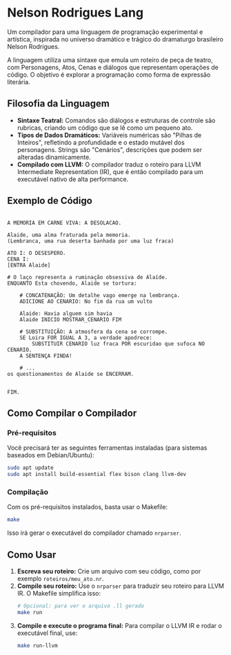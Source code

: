# Nelson Rodrigues Lang

Um compilador para uma linguagem de programação experimental e artística, inspirada no universo dramático e trágico do dramaturgo brasileiro Nelson Rodrigues.

A linguagem utiliza uma sintaxe que emula um roteiro de peça de teatro, com Personagens, Atos, Cenas e diálogos que representam operações de código. O objetivo é explorar a programação como forma de expressão literária.

## Filosofia da Linguagem

* **Sintaxe Teatral:** Comandos são diálogos e estruturas de controle são rubricas, criando um código que se lê como um pequeno ato.
* **Tipos de Dados Dramáticos:** Variáveis numéricas são "Pilhas de Inteiros", refletindo a profundidade e o estado mutável dos personagens. Strings são "Cenários", descrições que podem ser alteradas dinamicamente.
* **Compilado com LLVM:** O compilador traduz o roteiro para LLVM Intermediate Representation (IR), que é então compilado para um executável nativo de alta performance.

## Exemplo de Código

```

A MEMORIA EM CARNE VIVA: A DESOLACAO.

Alaide, uma alma fraturada pela memoria.
(Lembranca, uma rua deserta banhada por uma luz fraca)

ATO I: O DESESPERO.
CENA I:
[ENTRA Alaide]

```
	# O laço representa a ruminação obsessiva de Alaíde.
	ENQUANTO Esta chovendo, Alaide se tortura:

		# CONCATENAÇÃO: Um detalhe vago emerge na lembrança.
		ADICIONE AO CENARIO: No fim da rua um vulto
		
		Alaide: Havia alguem sim havia
		Alaide INICIO MOSTRAR_CENARIO FIM

		# SUBSTITUIÇÃO: A atmosfera da cena se corrompe.
		SE Loira FOR IGUAL A 3, a verdade apodrece:
			SUBSTITUIR CENARIO luz fraca POR escuridao que sufoca NO CENARIO.
		A SENTENÇA FINDA!
        
		# ...
	os questionamentos de Alaide se ENCERRAM.
```

FIM.

````

## Como Compilar o Compilador

### Pré-requisitos
Você precisará ter as seguintes ferramentas instaladas (para sistemas baseados em Debian/Ubuntu):
```bash
sudo apt update
sudo apt install build-essential flex bison clang llvm-dev
````

### Compilação

Com os pré-requisitos instalados, basta usar o Makefile:

```bash
make
```

Isso irá gerar o executável do compilador chamado `nrparser`.

## Como Usar

1.  **Escreva seu roteiro:** Crie um arquivo com seu código, como por exemplo `roteiros/meu_ato.nr`.
2.  **Compile seu roteiro:** Use o `nrparser` para traduzir seu roteiro para LLVM IR. O Makefile simplifica isso:
    ```bash
    # Opcional: para ver o arquivo .ll gerado
    make run
    ```
3.  **Compile e execute o programa final:** Para compilar o LLVM IR e rodar o executável final, use:
    ```bash
    make run-llvm
    ```